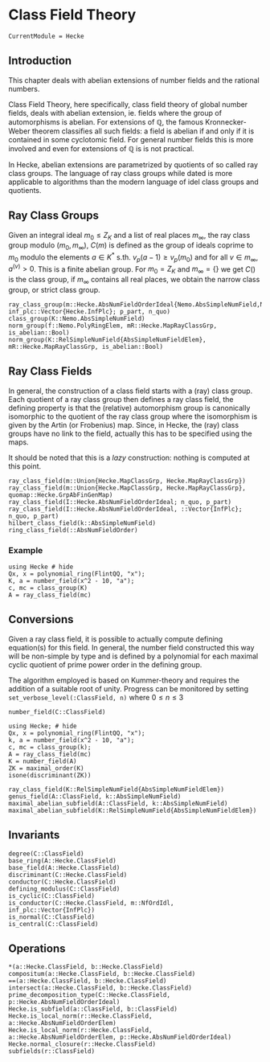 # Class Field Theory

```@meta
CurrentModule = Hecke
```

## Introduction

This chapter deals with abelian extensions of number fields and the rational numbers.

Class Field Theory, here specifically, class field theory of global number fields, deals
with abelian extension, ie. fields where the group of automorphisms is abelian.
For extensions of $\mathbb Q$, the famous Kronnecker-Weber theorem classifies all such fields:
a field is abelian if and only if it is contained in some cyclotomic field. For general
number fields this is more involved and even for extensions of $\mathbb Q$ is is not practical.

In Hecke, abelian extensions are parametrized by quotients of so called ray class groups.
The language of ray class groups while dated is more applicable to algorithms than the
modern language of idel class groups and quotients.

## Ray Class Groups

Given an integral ideal $m_0 \le Z_K$ and a list of real places $m_\infty$, the
ray class group modulo $(m_0, m_\infty)$, $C(m)$ is defined as the group
of ideals coprime to $m_0$ modulo the elements $a\in K^*$ s.th.
$v_p(a-1) \ge v_p(m_0)$ and for all $v\in m_\infty$, $a^{(v)} >0$.
This is a finite abelian group. For $m_0 = Z_K$ and $m_\infty = \{\}$ we
get $C()$ is the class group, if $m_\infty$ contains all real places, we obtain
the narrow class group, or strict class group.

```@docs
ray_class_group(m::Hecke.AbsNumFieldOrderIdeal{Nemo.AbsSimpleNumField,Nemo.AbsSimpleNumFieldElem}, inf_plc::Vector{Hecke.InfPlc}; p_part, n_quo)
class_group(K::Nemo.AbsSimpleNumField)
norm_group(f::Nemo.PolyRingElem, mR::Hecke.MapRayClassGrp, is_abelian::Bool)
norm_group(K::RelSimpleNumField{AbsSimpleNumFieldElem}, mR::Hecke.MapRayClassGrp, is_abelian::Bool)
```


## Ray Class Fields

In general, the construction of a class field starts with a (ray) class group. Each quotient
of a ray class group then defines a ray class field, the defining property is that the
(relative) automorphism group is canonically isomorphic to the quotient of the ray class group
where the isomorphism is given by the Artin (or Frobenius) map. Since, in Hecke, the
(ray) class groups have no link to the field, actually this has to be specified using the
maps.

It should be noted that this is a _lazy_ construction: nothing is computed at this point.

```@docs
ray_class_field(m::Union{Hecke.MapClassGrp, Hecke.MapRayClassGrp})
ray_class_field(m::Union{Hecke.MapClassGrp, Hecke.MapRayClassGrp}, quomap::Hecke.GrpAbFinGenMap)
ray_class_field(I::Hecke.AbsNumFieldOrderIdeal; n_quo, p_part)
ray_class_field(I::Hecke.AbsNumFieldOrderIdeal, ::Vector{InfPlc}; n_quo, p_part)
hilbert_class_field(k::AbsSimpleNumField)
ring_class_field(::AbsNumFieldOrder)
```

### Example

```@repl
using Hecke # hide
Qx, x = polynomial_ring(FlintQQ, "x");
K, a = number_field(x^2 - 10, "a");
c, mc = class_group(K)
A = ray_class_field(mc)
```

## Conversions

Given a ray class field, it is possible to actually compute defining equation(s) for this field.
In general, the number field constructed this way will be non-simple by type and is defined
by a polynomial for each maximal cyclic quotient of prime power order in the defining group.

The algorithm employed is based on Kummer-theory and requires the addition of a suitable
root of unity. Progress can be monitored by setting `set_verbose_level(:ClassField, n)`
where $0\le n\le 3$

```@docs
number_field(C::ClassField)
```

```@repl
using Hecke; # hide
Qx, x = polynomial_ring(FlintQQ, "x");
k, a = number_field(x^2 - 10, "a");
c, mc = class_group(k);
A = ray_class_field(mc)
K = number_field(A)
ZK = maximal_order(K)
isone(discriminant(ZK))
```

```@docs
ray_class_field(K::RelSimpleNumField{AbsSimpleNumFieldElem})
genus_field(A::ClassField, k::AbsSimpleNumField)
maximal_abelian_subfield(A::ClassField, k::AbsSimpleNumField)
maximal_abelian_subfield(K::RelSimpleNumField{AbsSimpleNumFieldElem})
```

## Invariants
```@docs
degree(C::ClassField)
base_ring(A::Hecke.ClassField)
base_field(A::Hecke.ClassField)
discriminant(C::Hecke.ClassField)
conductor(C::Hecke.ClassField)
defining_modulus(C::ClassField)
is_cyclic(C::ClassField)
is_conductor(C::Hecke.ClassField, m::NfOrdIdl, inf_plc::Vector{InfPlc})
is_normal(C::ClassField)
is_central(C::ClassField)
```

## Operations
```@docs
*(a::Hecke.ClassField, b::Hecke.ClassField)
compositum(a::Hecke.ClassField, b::Hecke.ClassField)
==(a::Hecke.ClassField, b::Hecke.ClassField)
intersect(a::Hecke.ClassField, b::Hecke.ClassField)
prime_decomposition_type(C::Hecke.ClassField, p::Hecke.AbsNumFieldOrderIdeal)
Hecke.is_subfield(a::ClassField, b::ClassField)
Hecke.is_local_norm(r::Hecke.ClassField, a::Hecke.AbsNumFieldOrderElem)
Hecke.is_local_norm(r::Hecke.ClassField, a::Hecke.AbsNumFieldOrderElem, p::Hecke.AbsNumFieldOrderIdeal)
Hecke.normal_closure(r::Hecke.ClassField)
subfields(r::ClassField)
```

